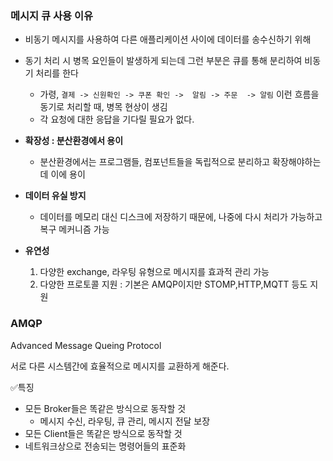 

### 메시지 큐 사용 이유 

- 비동기 메시지를 사용하여 다른 애플리케이션 사이에 데이터를 송수신하기 위해 
- 동기 처리 시 병목 요인들이 발생하게 되는데 그런 부분은 큐를 통해 분리하여 비동기 처리를 한다
	- 가령, `결제 -> 신원확인 -> 쿠폰 확인 ->  알림 -> 주문  -> 알림` 이런 흐름을 동기로 처리할 때, 병목 현상이 생김
	- 각 요청에 대한 응답을 기다릴 필요가 없다.
	  
- **확장성 : 분산환경에서 용이**
	- 분산환경에서는 프로그램들, 컴포넌트들을 독립적으로 분리하고 확장해야하는데 이에 용이
	  
- **데이터 유실 방지**
	- 데이터를 메모리 대신 디스크에 저장하기 때문에, 나중에 다시 처리가 가능하고 복구 메커니즘 가능
	  
- **유연성** 
	1. 다양한 exchange, 라우팅 유형으로 메시지를 효과적 관리 가능
	2. 다양한 프로토콜 지원 : 기본은 AMQP이지만 STOMP,HTTP,MQTT 등도 지원



### AMQP 
Advanced Message Queing Protocol


서로 다른 시스템간에 효율적으로 메시지를 교환하게 해준다.

✅특징 
- 모든 Broker들은 똑같은 방식으로 동작할 것 
	- 메시지 수신, 라우팅, 큐 관리, 메시지 전달 보장 
- 모든 Client들은 똑같은 방식으로 동작할 것 
- 네트워크상으로 전송되는 명령어들의 표준화 

